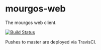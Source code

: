 # mourgos-web
The mourgos web client.

[![Build Status](https://travis-ci.org/MourgosTeam/mourgos-web.svg?branch=master)](https://travis-ci.org/MourgosTeam/mourgos-web)

Pushes to master are deployed via TravisCI.
